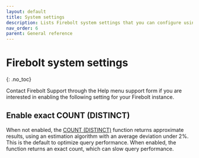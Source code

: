 ```yaml
---
layout: default
title: System settings
description: Lists Firebolt system settings that you can configure using SQL.
nav_order: 6
parent: General reference
---
```


# Firebolt system settings
{: .no_toc}

Contact Firebolt Support through the Help menu support form if you are interested in enabling the following setting for your Firebolt instance. 


## Enable exact COUNT (DISTINCT)

When not enabled, the [COUNT (DISTINCT)](../sql-reference/functions-reference/count.md) function returns approximate results, using an estimation algorithm with an average deviation under 2%. This is the default to optimize query performance. When enabled, the function returns an exact count, which can slow query performance.

